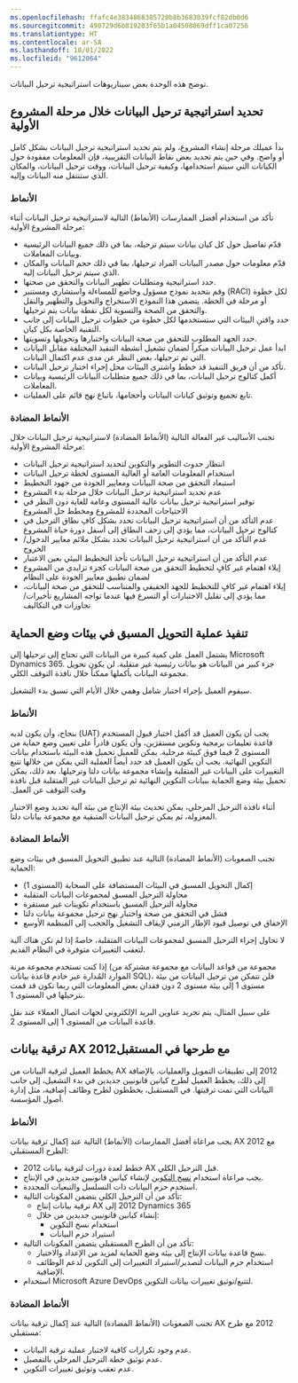 ```yaml
---
ms.openlocfilehash: ffafc4e3834868385720b8b3683039fcf82db0d6
ms.sourcegitcommit: 490729d6b819203f65b1a04508069dff1ca07256
ms.translationtype: HT
ms.contentlocale: ar-SA
ms.lasthandoff: 10/01/2022
ms.locfileid: "9612064"
---
```

توضح هذه الوحدة بعض سيناريوهات استراتيجية ترحيل البيانات.

## <a name="define-the-data-migration-strategy-during-the-initial-project-phase"></a>تحديد استراتيجية ترحيل البيانات خلال مرحلة المشروع الأولية
بدأ عميلك مرحلة إنشاء المشروع، ولم يتم تحديد استراتيجية ترحيل البيانات بشكل كامل أو واضح. وفي حين يتم تحديد بعض نقاط البيانات التقريبية، فإن المعلومات مفقودة حول الكيانات التي سيتم استخدامها، وكيفية ترحيل البيانات، ووقت ترحيل البيانات، والمكان الذي ستنتقل منه البيانات وإليه. 

### <a name="patterns"></a>الأنماط

تأكد من استخدام أفضل الممارسات (الأنماط) التالية لاستراتيجية ترحيل البيانات أثناء مرحلة المشروع الأولية:

- قدّم تفاصيل حول كل كيان بيانات سيتم ترحيله، بما في ذلك جميع البيانات الرئيسية وبيانات المعاملات.
- قدّم معلومات حول مصدر البيانات المراد ترحيلها، بما في ذلك حجم البيانات والمكان الذي سيتم ترحيل البيانات إليه.
- حدد استراتيجية ومتطلبات تطهير البيانات والتحقق من صحتها.
- وقم بتحديد نموذج مسؤول وخاضع للمساءلة واستشاري ومستنير (RACI) لكل خطوة أو مرحلة في الخطة. يتضمن هذا النموذج الاستخراج والتحويل والتطهير والنقل والتحقق من الصحة والتسوية لكل نقطة بيانات يتم ترحيلها.
- حدد واقتنِ البيئات التي ستستخدمها لكل خطوة من خطوات ترحيل البيانات إلى جانب التقنية الخاصة بكل كيان. 
- حدد الجهد المطلوب للتحقق من صحة البيانات واختبارها وتحويلها وتسويتها.
- ابدأ عمل ترحيل البيانات مبكراً لضمان تشغيل أنشطة التنفيذ المختلفة مقابل البيانات التي تم ترحيلها، بغض النظر عن مدى عدم اكتمال البيانات.
- تأكد من أن فريق التنفيذ قد خطط واشترى البيئات محل إجراء اختبار ترحيل البيانات. 
- أكمل كتالوج ترحيل البيانات، بما في ذلك جميع متطلبات البيانات الرئيسية وبيانات المعاملات.
- تابع تجميع وتوثيق كيانات البيانات وأحجامها، باتباع نهج قائم على العمليات.

### <a name="anti-patterns"></a>الأنماط المضادة

تجنب الأساليب غير الفعالة التالية (الأنماط المضادة) لاستراتيجية ترحيل البيانات خلال مرحلة المشروع الأولية:

- انتظار حدوث التطوير والتكوين لتحديد استراتيجية ترحيل البيانات
- استخدام المعلومات العامة أو العالية المستوى لخطة ترحيل البيانات
- استبعاد التحقق من صحة البيانات ومعايير الجودة من جهود التخطيط
- عدم تحديد استراتيجية ترحيل البيانات خلال مرحلة بدء المشروع
- توفير استراتيجية ترحيل بيانات عالية المستوى وعامة للغاية دون النظر في الاحتياجات المحددة للمشروع ومخطط حل المشروع
- عدم التأكد من أن استراتيجية ترحيل البيانات تحدد بشكل كافِ نطاق الترحيل في كتالوج ترحيل البيانات، مما يؤدي إلى زحف النطاق إلى أسفل دورة حياة المشروع
- عدم التأكد من أن استراتيجية ترحيل البيانات تحدد بشكل ملائم معايير الدخول/الخروج
- عدم التأكد من أن استراتيجية ترحيل البيانات تأخذ التخطيط البيئي بعين الاعتبار
- إيلاء اهتمام غير كافٍ لتخطيط التحقق من صحة البيانات كجزء تزايدي من المشروع لضمان تطبيق معايير الجودة على النظام
- إيلاء اهتمام غير كافٍ للتخطيط للجهد الحقيقي والمتناسب للتحقق من صحة البيانات، مما يؤدي إلى تقليل الاختبارات أو التسرع فيها عندما تواجه المشاريع تأخيرات/تجاوزات في التكاليف

## <a name="implement-pre-conversion-in-sandbox-environments"></a>تنفيذ عملية التحويل المسبق في بيئات وضع الحماية

يشتمل العمل على كمية كبيرة من البيانات التي تحتاج إلى ترحيلها إلى Microsoft Dynamics 365. جزء كبير من البيانات هو بيانات رئيسية غير متقلبة. لن يكون تحويل مجموعة البيانات بأكملها ممكناً خلال نافذة التوقف الكلي. 

سيقوم العميل بإجراء اختبار شامل وهمي خلال الأيام التي تسبق بدء التشغيل.

### <a name="patterns"></a>الأنماط

يجب أن يكون العميل قد أكمل ‏‫اختبار قبول المستخدم (UAT) بنجاح، وأن يكون لديه قاعدة تعليمات برمجية وتكوين مستقرَين، وأن يكون قادراً على تعيين وضع حماية من المستوى 2 فيما فوق كبيئة مرحلية. يمكن للعميل تحميل هذه البيئة باستخدام بيانات التكوين النهائية. يجب أن يكون العميل قد حدد أيضاً العملية التي يمكن من خلالها تتبع التغييرات على البيانات غير المتقلبة وإنشاء مجموعة بيانات دلتا وترحيلها.  بعد ذلك، يمكن تحميل بيئة وضع الحماية ببيانات التكوين النهائية ثم ترحيل البيانات غير المتقلبة قبل نافذة وقت التوقف عن العمل.

أثناء نافذة الترحيل المرحلي، يمكن تحديث بيئة الإنتاج من بيئة آلية تحديد وضع الاختبار المعزولة، ثم يمكن ترحيل البيانات المتبقية مع مجموعة بيانات دلتا.


### <a name="anti-patterns"></a>الأنماط المضادة

تجنب الصعوبات (الأنماط المضادة) التالية عند تطبيق التحويل المسبق في بيئات وضع الحماية:

- إكمال التحويل المسبق في البيئات المستضافة على السحابة (المستوى 1)
- محاولة الترحيل المسبق لمجموعات البيانات المتقلبة
- محاولة الترحيل المسبق باستخدام تكوينات غير مستقرة
- فشل في التحقق من صحة واختبار نهج ترحيل مجموعة بيانات دلتا
- الإخفاق في توصيل قيود الإطار الزمني لإيقاف التشغيل والحجب إلى المنظمة الأوسع


لا تحاول إجراء الترحيل المسبق لمجموعات البيانات المتقلبة، خاصةً إذا لم تكن هناك آلية لتعقب التغييرات متوفرة في النظام القديم.

إذا كنت تستخدم مجموعة مرنة (مجموعة من قواعد البيانات مع مجموعة مشتركة من الموارد المُدارة عبر خادم قاعدة بيانات SQL)، فلن تتمكن من ترحيل البيانات من بيئة مستوى 1 إلى بيئة مستوى 2 دون فقدان بعض المعلومات التي ربما تكون قد قمت بترحيلها في المستوى 1. 

على سبيل المثال، يتم تجريد عناوين البريد الإلكتروني لجهات اتصال العملاء عند نقل قاعدة البيانات من المستوى 1 إلى المستوى 2.

## <a name="ax-2012-data-upgrade-with-future-rollout"></a>ترقية بيانات AX 2012مع طرحها في المستقبل
يخطط العميل لترقية البيانات من AX ‏2012 إلى تطبيقات التمويل والعمليات. بالإضافة إلى ذلك، يخطط العميل لطرح كيانين قانونيين جديدين في بدء التشغيل، إلى جانب البيانات التي تمت ترقيتها. في المستقبل، يخططون لطرح وظائف إضافية، مثل إدارة أصول المؤسسة.

### <a name="patterns"></a>الأنماط
يجب مراعاة أفضل الممارسات (الأنماط) التالية عند إكمال ترقية بيانات AX 2012 مع الطرح المستقبلي: 

- خطط لعدة دورات لترقية بيانات 2012 AX قبل الترحيل الكلي.
- يجب مراعاة استخدام [نسخ التكوين](/dynamics365/fin-ops-core/dev-itpro/data-entities/copy-configuration/?azure-portal=true) لإنشاء كيانين قانونيين جديدين في الإنتاج. 
- استخدم حزم البيانات ذات التسلسل والتبعيات المحددة.
- تأكد من أن الترحيل الكلي يتضمن المكونات التالية:
    - ترقية بيانات إنتاج AX ‏2012 إلى Dynamics 365 
    - إنشاء كيانين قانونيين جديدين من خلال:
        - استخدام نسخ التكوين
        - استيراد حزم البيانات 
- تأكد من أن الطرح المستقبلي يتضمن المكونات التالية:
    - نسخ قاعدة بيانات الإنتاج إلى بيئة وضع الحماية لمزيد من الإعداد والاختبار.
    - استخدام حزم البيانات لتصدير/استيراد التغييرات إلى التكوين لدعم الوظائف الإضافية.
- استخدام Microsoft Azure DevOps لتتبع/توثيق تغييرات بيانات التكوين. 

### <a name="anti-patterns"></a>الأنماط المضادة

تجنب الصعوبات (الأنماط المضادة) التالية عند إكمال ترقية بيانات AX ‏2012 مع طرح مستقبلي:

- عدم وجود تكرارات كافية لاختبار عملية ترقية البيانات.
- عدم توثيق خطة الترحيل المرحلي بالتفصيل.
- عدم تعقب وتوثيق تغييرات التكوين.

